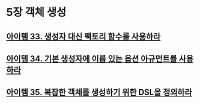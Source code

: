 # 5장 객체 생성

## [아이템 33. 생성자 대신 팩토리 함수를 사용하라](./items/아이템%2033.%20생성자%20대신%20팩토리%20함수를%20사용하라.md)
## [아이템 34. 기본 생성자에 이름 있는 옵션 아규먼트를 사용하라](./items/아이템%2034.%20기본%20생성자에%20이름%20있는%20옵션%20아규먼트를%20사용하라.md)
## [아이템 35. 복잡한 객체를 생성하기 위한 DSL을 정의하라](./items/아이템%2035.%20복잡한%20객체를%20생성하기%20위한%20DSL을%20정의하라.md)